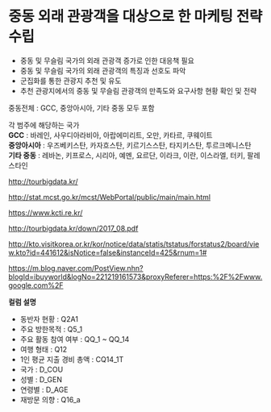 # 중동 외래 관광객을 대상으로 한 마케팅 전략 수립

- 중동 및 무슬림 국가의 외래 관광객 증가로 인한 대응책 필요
- 중동 및 무슬림 국가의 외래 관광객의 특징과 선호도 파악
- 군집화를 통한 관광지 추천 및 유도
- 추천 관광지에서의 중동 및 무슬림 관광객의 만족도와 요구사항 현황 확인 및 전략  

중동전체 : GCC, 중앙아시아, 기타 중동 모두 포함

각 범주에 해당하는 국가</br>
<b>GCC</b> : 바레인, 사우디아라비아, 아랍에미리트, 오만, 카타르, 쿠웨이트</br>
<b>중앙아시아</b> : 우즈베키스탄, 카자흐스탄, 키르기스스탄, 타지키스탄, 투르크메니스탄</br>
<b>기타 중동</b> : 레바논, 키프로스, 시리아, 예멘, 요르단, 이라크, 이란, 이스라엘, 터키, 팔레스타인</br>

http://tourbigdata.kr/

http://stat.mcst.go.kr/mcst/WebPortal/public/main/main.html

https://www.kcti.re.kr/

http://tourbigdata.kr/down/2017_08.pdf


http://kto.visitkorea.or.kr/kor/notice/data/statis/tstatus/forstatus2/board/view.kto?id=441612&isNotice=false&instanceId=425&rnum=1#

https://m.blog.naver.com/PostView.nhn?blogId=ibuyworld&logNo=221219161573&proxyReferer=https:%2F%2Fwww.google.com%2F

<b>컬럼 설명</b>
- 동반자 현황 : Q2A1
- 주요 방한목적 : Q5_1
- 주요 활동 참여 여부 : QQ_1 ~ QQ_14
- 여행 형태 : Q12
- 1인 평균 지출 경비 총액 : CQ14_1T
- 국가 : D_COU
- 성별 : D_GEN
- 연령별 : D_AGE
- 재방문 의향 : Q16_a
